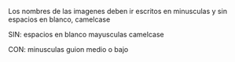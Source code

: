 
Los nombres de las imagenes deben ir escritos en minusculas y sin espacios en blanco, camelcase

SIN: 
espacios en blanco
mayusculas 
camelcase

CON:
minusculas
guion medio o bajo